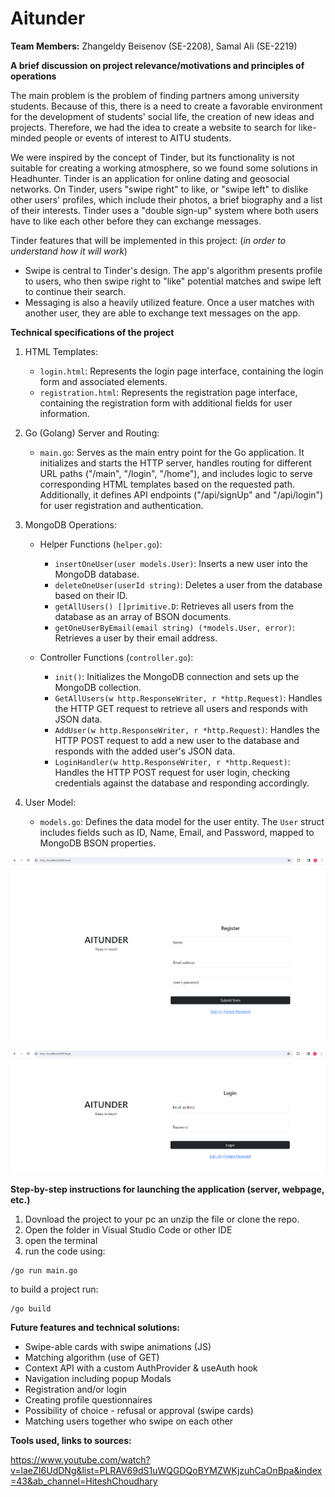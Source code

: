 # Aitunder

**Team Members:** Zhangeldy Beisenov (SE-2208), Samal Ali (SE-2219)

**A brief discussion on project relevance/motivations and principles of operations**

The main problem is the problem of finding partners among university students. Because of this, there is a need to create a favorable environment for the development of students' social life, the creation of new ideas and projects. Therefore, we had the idea to create a website to search for like-minded people or events of interest to AITU students.

We were inspired by the concept of Tinder, but its functionality is not suitable for creating a working atmosphere, so we found some solutions in Headhunter. 
Tinder is an application for online dating and geosocial networks. On Tinder, users "swipe right" to like, or "swipe left" to dislike other users' profiles, which include their photos, a brief biography and a list of their interests. Tinder uses a "double sign-up" system where both users have to like each other before they can exchange messages.

Tinder features that will be implemented in this project: (*in order to understand how it will work*)

- Swipe is central to Tinder's design. The app's algorithm presents profile to users, who then swipe right to "like" potential matches and swipe left to continue their search.
- Messaging is also a heavily utilized feature. Once a user matches with another user, they are able to exchange text messages on the app.

**Technical specifications of the project**

1.  HTML Templates:

    -   `login.html`: Represents the login page interface, containing the login form and associated elements.
    -   `registration.html`: Represents the registration page interface, containing the registration form with additional fields for user information.

2.  Go (Golang) Server and Routing:

    -   `main.go`: Serves as the main entry point for the Go application. It initializes and starts the HTTP server, handles routing for different URL paths ("/main", "/login", "/home"), and includes logic to serve corresponding HTML templates based on the requested path. Additionally, it defines API endpoints ("/api/signUp" and "/api/login") for user registration and authentication.

3.  MongoDB Operations:

    -   Helper Functions (`helper.go`):

        -   `insertOneUser(user models.User)`: Inserts a new user into the MongoDB database.
        -   `deleteOneUser(userId string)`: Deletes a user from the database based on their ID.
        -   `getAllUsers() []primitive.D`: Retrieves all users from the database as an array of BSON documents.
        -   `getOneUserByEmail(email string) (*models.User, error)`: Retrieves a user by their email address.
    -   Controller Functions (`controller.go`):

        -   `init()`: Initializes the MongoDB connection and sets up the MongoDB collection.
        -   `GetAllUsers(w http.ResponseWriter, r *http.Request)`: Handles the HTTP GET request to retrieve all users and responds with JSON data.
        -   `AddUser(w http.ResponseWriter, r *http.Request)`: Handles the HTTP POST request to add a new user to the database and responds with the added user's JSON data.
        -   `LoginHandler(w http.ResponseWriter, r *http.Request)`: Handles the HTTP POST request for user login, checking credentials against the database and responding accordingly.

4.  User Model:

    -   `models.go`: Defines the data model for the user entity. The `User` struct includes fields such as ID, Name, Email, and Password, mapped to MongoDB BSON properties.

![main page](image.png)

![login](image-1.png)

**Step-by-step instructions for launching the application (server, webpage, etc.)**

1. Dovnload the project to your pc an unzip the file or clone the repo. 
2. Open the folder in Visual Studio Code or other IDE
3. open the terminal
4. run the code using:
```
/go run main.go
```
to build a project run:
```
/go build
```

**Future features and technical solutions:**

- Swipe-able cards with swipe animations (JS)
- Matching algorithm (use of GET)
- Context API with a custom AuthProvider & useAuth hook
- Navigation including popup Modals
- Registration and/or login
- Creating profile questionnaires
- Possibility of choice - refusal or approval (swipe cards)
- Matching users together who swipe on each other

**Tools used, links to sources:**

https://www.youtube.com/watch?v=laeZI6UdDNg&list=PLRAV69dS1uWQGDQoBYMZWKjzuhCaOnBpa&index=43&ab_channel=HiteshChoudhary
